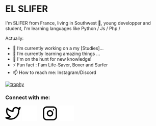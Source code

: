 # EL SLIFER
I'm SLIFER from France, living in Southwest 🌴, young developper and student, I'm learning languages like Python / Js / Php /

<!--
**ELSlifer64** is a ✨ _special_ ✨ repository because its `README.md` (this file) appears on your GitHub profile.
-->
Actually:

- 🔭 I’m currently working on a my [Studies]...
- 🌱 I’m currently learning amazing things ...
- 👯 I'm on the hunt for new knowledge!
- ⚡ Fun fact : I'am Life-Saver, Boxer and Surfer
- 📫 How to reach me: Instagram/Discord

[![trophy](https://github-profile-trophy.vercel.app/ELSlifer64=ryo-ma)](https://github.com/ryo-ma/github-profile-trophy)


### Connect with me:


[![img_contact](./img/twitter-light.svg)](https://x.com/4ikol1#gh-light-mode-only)
[![img_contact](./img/twitter-dark.svg)](https://x.com/4ikol1#gh-dark-mode-only)
&nbsp;&nbsp;
[![img_contact](./img/instagram-light.svg)](https://instagram.com/pablo.lgr_#gh-light-mode-only)
[![img_contact](./img/instagram-dark.svg)](https://instagram.com/pablo.lgr_#gh-dark-mode-only)






